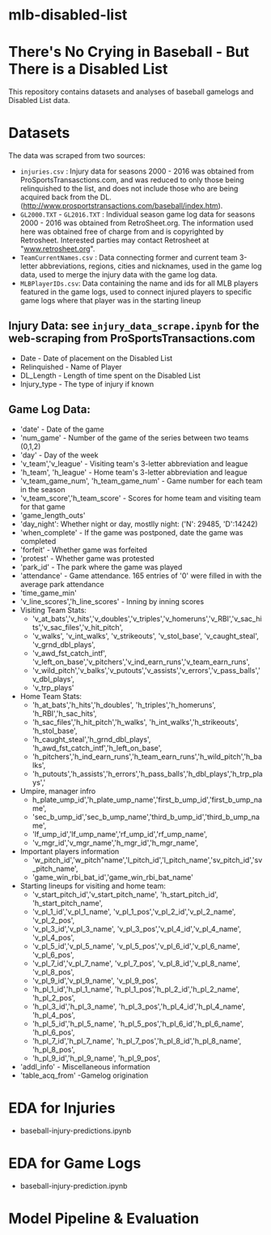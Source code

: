 # mlb-disabled-list

# There's No Crying in Baseball - But There is a Disabled List
This repository contains datasets and analyses of baseball gamelogs and Disabled List data.

# Datasets
The data was scraped from two sources:
- `injuries.csv` : Injury data for seasons 2000 - 2016 was obtained from ProSportsTransasctions.com, and was reduced to only those being relinquished to the list, and does not include those who are being acquired back from the DL. (http://www.prosportstransactions.com/baseball/index.htm).
- `GL2000.TXT` - `GL2016.TXT` : Individual season game log data for seasons 2000 - 2016 was obtained from RetroSheet.org. The information used here was obtained free of charge from and is copyrighted by Retrosheet.  Interested parties may contact Retrosheet at "www.retrosheet.org".
- `TeamCurrentNames.csv` : Data connecting former and current team 3-letter abbreviations, regions, cities and nicknames, used in the game log data, used to merge the injury data with the game log data.
- `MLBPlayerIDs.csv`: Data containing the name and ids for all MLB players featured in the game logs, used to connect injured players to specific game logs where that player was in the starting lineup

## Injury Data: see `injury_data_scrape.ipynb` for the web-scraping from ProSportsTransactions.com
- Date - Date of placement on the Disabled List
- Relinquished - Name of Player
- DL_Length - Length of time spent on the Disabled List
- Injury_type - The type of injury if known

## Game Log Data:
 * 'date' - Date of the game 
 * 'num_game' - Number of the game of the series between two teams (0,1,2)
 * 'day' - Day of the week
 * 'v_team','v_league' - Visiting team's 3-letter abbreviation and league
 * 'h_team', 'h_league' - Home team's 3-letter abbreviation and league
 * 'v_team_game_num', 'h_team_game_num' - Game number for each team in the season
 * 'v_team_score','h_team_score' - Scores for home team and visiting team for that game
 * 'game_length_outs' 
 * 'day_night': Whether night or day, mostlly night: ('N': 29485, 'D':14242)
 * 'when_complete' - If the game was postponed, date the game was completed
 * 'forfeit' - Whether game was forfeited
 * 'protest' - Whether game was protested
 * 'park_id' - The park where the game was played
 * 'attendance' - Game attendance. 165 entries of '0' were filled in with the average park attendance
 * 'time_game_min' 
 * 'v_line_scores','h_line_scores' - Inning by inning scores
 * Visiting Team Stats:
   * 'v_at_bats','v_hits','v_doubles','v_triples','v_homeruns','v_RBI','v_sac_hits','v_sac_files','v_hit_pitch',
   * 'v_walks', 'v_int_walks', 'v_strikeouts', 'v_stol_base', 'v_caught_steal', 'v_grnd_dbl_plays', 
   * 'v_awd_fst_catch_intf', 'v_left_on_base','v_pitchers','v_ind_earn_runs','v_team_earn_runs',
   * 'v_wild_pitch','v_balks','v_putouts','v_assists','v_errors','v_pass_balls','v_dbl_plays', 
   * 'v_trp_plays'
 * Home Team Stats:
   * 'h_at_bats','h_hits','h_doubles', 'h_triples','h_homeruns', 'h_RBI','h_sac_hits',
   * 'h_sac_files','h_hit_pitch','h_walks', 'h_int_walks','h_strikeouts', 'h_stol_base',
   * 'h_caught_steal','h_grnd_dbl_plays', 'h_awd_fst_catch_intf','h_left_on_base',
   * 'h_pitchers','h_ind_earn_runs','h_team_earn_runs','h_wild_pitch','h_balks',
   * 'h_putouts','h_assists','h_errors','h_pass_balls','h_dbl_plays','h_trp_plays','
* Umpire, manager infro
   * h_plate_ump_id','h_plate_ump_name','first_b_ump_id','first_b_ump_name',
   * 'sec_b_ump_id','sec_b_ump_name','third_b_ump_id','third_b_ump_name', 
   * 'lf_ump_id','lf_ump_name','rf_ump_id','rf_ump_name',
   * 'v_mgr_id','v_mgr_name','h_mgr_id','h_mgr_name',
* Important players information
   * 'w_pitch_id','w_pitch"name','l_pitch_id','l_pitch_name','sv_pitch_id','sv_pitch_name',
   * 'game_win_rbi_bat_id','game_win_rbi_bat_name'
* Starting lineups for visiting and home team:
    * 'v_start_pitch_id','v_start_pitch_name', 'h_start_pitch_id', 'h_start_pitch_name', 
    * 'v_pl_1_id','v_pl_1_name', 'v_pl_1_pos','v_pl_2_id','v_pl_2_name', 'v_pl_2_pos',
    * 'v_pl_3_id','v_pl_3_name', 'v_pl_3_pos','v_pl_4_id','v_pl_4_name', 'v_pl_4_pos',
    * 'v_pl_5_id','v_pl_5_name', 'v_pl_5_pos','v_pl_6_id','v_pl_6_name', 'v_pl_6_pos',
    * 'v_pl_7_id','v_pl_7_name', 'v_pl_7_pos', 'v_pl_8_id','v_pl_8_name', 'v_pl_8_pos',
    * 'v_pl_9_id','v_pl_9_name', 'v_pl_9_pos',
    * 'h_pl_1_id','h_pl_1_name', 'h_pl_1_pos','h_pl_2_id','h_pl_2_name', 'h_pl_2_pos',
    * 'h_pl_3_id','h_pl_3_name', 'h_pl_3_pos','h_pl_4_id','h_pl_4_name', 'h_pl_4_pos',
    * 'h_pl_5_id','h_pl_5_name', 'h_pl_5_pos','h_pl_6_id','h_pl_6_name', 'h_pl_6_pos',
    * 'h_pl_7_id','h_pl_7_name', 'h_pl_7_pos','h_pl_8_id','h_pl_8_name', 'h_pl_8_pos',
    * 'h_pl_9_id','h_pl_9_name', 'h_pl_9_pos',
* 'addl_info' - Miscellaneous information
* 'table_acq_from' -Gamelog origination

# EDA for Injuries
* baseball-injury-predictions.ipynb

# EDA for Game Logs
* baseball-injury-prediction.ipynb

# Model Pipeline & Evaluation
